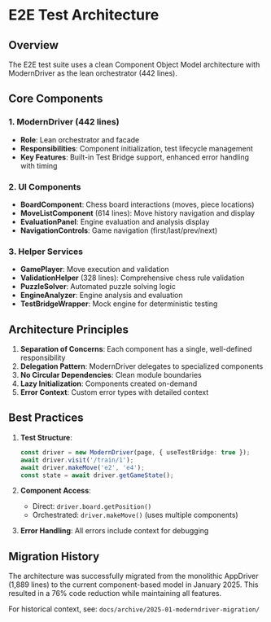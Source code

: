 # E2E Test Architecture

## Overview
The E2E test suite uses a clean Component Object Model architecture with ModernDriver as the lean orchestrator (442 lines).

## Core Components

### 1. ModernDriver (442 lines)
- **Role**: Lean orchestrator and facade
- **Responsibilities**: Component initialization, test lifecycle management
- **Key Features**: Built-in Test Bridge support, enhanced error handling with timing

### 2. UI Components
- **BoardComponent**: Chess board interactions (moves, piece locations)
- **MoveListComponent** (614 lines): Move history navigation and display
- **EvaluationPanel**: Engine evaluation and analysis display
- **NavigationControls**: Game navigation (first/last/prev/next)

### 3. Helper Services
- **GamePlayer**: Move execution and validation
- **ValidationHelper** (328 lines): Comprehensive chess rule validation
- **PuzzleSolver**: Automated puzzle solving logic
- **EngineAnalyzer**: Engine analysis and evaluation
- **TestBridgeWrapper**: Mock engine for deterministic testing

## Architecture Principles

1. **Separation of Concerns**: Each component has a single, well-defined responsibility
2. **Delegation Pattern**: ModernDriver delegates to specialized components
3. **No Circular Dependencies**: Clean module boundaries
4. **Lazy Initialization**: Components created on-demand
5. **Error Context**: Custom error types with detailed context

## Best Practices

1. **Test Structure**:
   ```typescript
   const driver = new ModernDriver(page, { useTestBridge: true });
   await driver.visit('/train/1');
   await driver.makeMove('e2', 'e4');
   const state = await driver.getGameState();
   ```

2. **Component Access**:
   - Direct: `driver.board.getPosition()`
   - Orchestrated: `driver.makeMove()` (uses multiple components)

3. **Error Handling**: All errors include context for debugging

## Migration History
The architecture was successfully migrated from the monolithic AppDriver (1,889 lines) to the current component-based model in January 2025. This resulted in a 76% code reduction while maintaining all features.

For historical context, see: `docs/archive/2025-01-moderndriver-migration/`